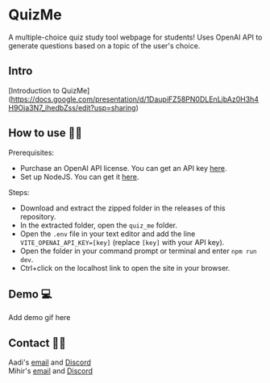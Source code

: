 QuizMe
=======
A multiple-choice quiz study tool webpage for students! Uses OpenAI API to generate questions based on a topic of the user's choice.

## Intro
[Introduction to QuizMe] (https://docs.google.com/presentation/d/1DaupiFZ58PN0DLEnLjbAz0H3h4H9Oja3N7_ihedbZss/edit?usp=sharing)


## How to use 🧑‍🎓

Prerequisites:
- Purchase an OpenAI API license. You can get an API key [here](https://platform.openai.com/).
- Set up NodeJS. You can get it [here](https://nodejs.org/en/download).

Steps:
- Download and extract the zipped folder in the releases of this repository.
- In the extracted folder, open the `quiz_me` folder.
- Open the `.env` file in your text editor and add the line `VITE_OPENAI_API_KEY=[key]` (replace `[key]` with your API key).
- Open the folder in your command prompt or terminal and enter `npm run dev`.
- Ctrl+click on the localhost link to open the site in your browser.


## Demo 💻
Add demo gif here

## Contact 👨‍💻
Aadi's [email](mailto:aadibhat09@gmail.com) and [Discord](https://discordapp.com/users/779065933029310474)<br>
Mihir's [email](mailto:mihirnbapat@gmail.com) and [Discord](https://discordapp.com/users/693514463093063780)

